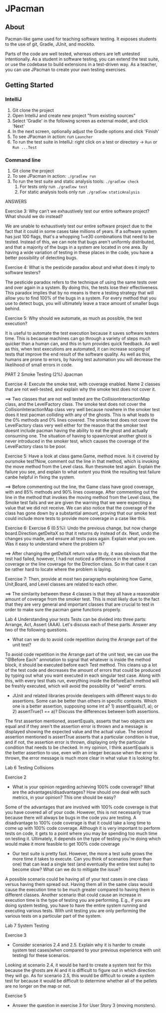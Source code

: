 # JPacman


## About

Pacman-like game used for teaching software testing.
It exposes students to the use of git, Gradle, JUnit, and mockito.

Parts of the code are well tested, whereas others are left untested intentionally. As a student in software testing, you can extend the test suite, or use the codebase to build extensions in a test-driven way. As a teacher, you can use JPacman to create your own testing exercises.

## Getting Started

### IntelliJ
1. Git clone the project
2. Open IntelliJ and create new project "from existing sources"
3. Select 'Gradle' in the following screen as external model, and click 'Next'
4. In the next screen, optionally adjust the Gradle options and click 'Finish'
5. To see JPacman in action: run `Launcher`
5. To run the test suite in IntelliJ: right click on a test or directory -> `Run` or `Run ...Test`

### Command line
1. Git clone the project
2. To see JPacman in action: `./gradlew run`
3. To run the test suite and static analysis tools: `./gradlew check`
    1. For tests only run `./gradlew test`
    2. For static analysis tools only run `./gradlew staticAnalysis`
	 
ANSWERS

Exercise 3: Why can’t we exhaustively test our entire software project? What should we do instead?

We are unable to exhaustively test our entire software project due to the fact that it could in some
cases take millions of years. If a software system has just 100 flags, that's a whopping 1+e30 
combinations that need to be tested. Instead of this, we can note that bugs aren't
uniformly distributed, and that a majority of the bugs in a system are located in one area.
By having a wide variation of testing in these places in the code, you have a better possibility
of detecting bugs.


Exercise 4: What is the pesticide paradox about and what does it imply to software testers?

The pesticide paradox refers to the technique of using the same tests over and over again in a
system. By doing this, the tests lose their effectiveness. This paradox implies that by no means 
is there a testing strategy that will allow you to find 100% of the bugs in a system. For every
method that you use to detect bugs, you will ultimately leave a trace amount of smaller bugs behind.


Exercise 5: Why should we automate, as much as possible, the test execution?

It is useful to automate the test execution because it saves software testers time.
This is because machines can go through a variety of steps much quicker than a human can, and 
this in turn provides quick feedback. As well as this, when test executions are automated, 
it can increase scoping of tests that improve the end result of the software quality. As well as this,
humans are prone to errors, by having test automation you will decrease the likelihood of small
errors in code.





PART 2 Smoke Testing (2%) Jpacman

Exercise 4:
Execute the smoke test, with coverage enabled. Name 2 classes that are not well-tested, and explain why the smoke test does not cover it.

==> Two classes that are not well tested are the CollisionInteractionMap class, and the LevelFactory class. 
The smoke test does not cover the CollisionInteractionMap class very well because nowhere in the smoker test does it test 
pacman colliding with any of the ghosts. This is what leads to the 0% methods and 0% lines covered.
The smoke test does not cover the LevelFactory class very well either for the reason that the smoker test doesnt include 
pacman having the ability to eat the ghost and actually consuming one. The situation of having to spawn/creat another ghost
is never introduced in the smoker test, which causes the coverage of the LevelFactory class to be poor.



Exercise 5:
Have a look at class game.Game, method move. Is it covered by oursmoke test?Now, comment out the line in that method, which is invoking the move method from the Level class. Run thesmoke test again. Explain the failure you see, and explain to what extent you think the resulting test failure canbe helpful in fixing the system.

==> Before commenting out the line, the Game class have good coverage, with and 85% methods and 90% lines coverage.
After commenting out the line in the method that invokes the moving method from the Level class,
the Smoke test fails and we are given the warning that we were expecting a value that we did not receive.
We can also notice that the coverage of the class has gone down by a substantial amount, proving that our smoke test could include more tests to provide more coverage in a case like this.


Exercise 6:
Exercise 6 (0.5%): Undo the previous change, but now change board.Direction.getDeltaX so that it returns dy instead of dx.
Next, undo the changes you made, and ensure all tests pass again. Explain what you see. Was it easy to understand where the problem is?

==> After changing the getDeltaX return value to dy, it was obvious that the test had failed, however, I had not noticed a difference
in the method coverage or the line coverage for the Direction class. So in that case it can be rather hard to locate where the problem is laying.


Exercise 7:
Then, provide at most two paragraphs explaining how Game, Unit,Board, and Level classes are related to each other.

==> The similarity between these 4 classes is that they all have a reasonable amount of coverage from the smoker test.
This is most likely due to the fact that they are very general and important classes that are crucial to test in order to make sure the pacman game functions properly.




Lab 4 Understanding your tests
Tests can be divided into three parts: Arrange, Act, Assert (AAA). Let's discuss each of these parts. Answer any two of the following questions.

-   What can we do to avoid code repetition during the Arrange part of the unit test? 

To avoid code repetition in the Arrange part of the unit test, we can use the "@Before Each" annotation to signal that whatever is
inside the method block, it should be executed before each Test method. This cleans up a lot of the test code and decreases the amount of errors that could be produced by 
typing out what you want executed in each singular test case. Along with this, with every test thats run, everything inside the BeforeEach method will be freshly executed, which
will avoid the possibility of "weird" errors.


- JUnit and related libraries provide developers with different ways to do assertions. Some can be better than others in specific contexts.
Which one is a better assertion, supposing some int a? 1) assertEquals(1, a); or 2) assertTrue(1 == a)? Discuss the differences between both assertions.

The first assertion mentioned, assertEquals, asserts that two objects are equal and if they aren't the assertion error is thrown and 
a message is displayed showing the expected value and the actual value. The second assertion mentioned is assertTrue asserts that a 
particular condition is true, and if not, the assertion error is thrown, displaying only the particular condition that needs to be checked.
In my opinion, I think assertEquals is the better assertion to use, even with an integer because when the error is thrown, the error message is much more clear in what value it is looking for.


Lab 6 Testing Collisions

Exercise 2

- What is your opinion regarding achieving 100% code coverage? What are the advantages/disadvantages? How should one deal with such metrics, in your opinion?
This one should be easy?

Some of the advantages that are involved with 100% code coverage is that you have covered all of your code. However, this is not necessarily true because there will always be bugs in the code you are testing. A disadvantage 
to 100% code coverage is that it could take a long time to come up with 100% code coverage. Although it is very important to perform tests on code, it gets to a point where you may be spending too much time on testing it.
Ultimately, it depends on the type of testing you're doing which would make it more feasible to get 100% code coverage

- Our test suite is pretty fast. However, the more a test suite grows the more time it takes to execute. Can you think of scenarios (more than one) that can lead a single test (and eventually the entire test suite) to become slow? What can we do to mitigate the issue?

A possible scenario could be having all of your test cases in one class versus having them spread out. Having them all in the same class would cause the execution time to be much greater compared to having them in different classes. 
Another scenario that could cause an increase in execution time is the type of testing you are performing. E.g., if you are doing system testing, you have to have the entire system running and executing various tests. With unit testing 
you are only performing the various tests on a particular part of the system.


Lab 7 System Testing

Exercise 3

- Consider scenarios 2.4 and 2.5. Explain why it is harder to create system test cases(when compared to your previous experience with unit testing) for these scenarios.

Looking at scenario 2.4, it would be hard to create a
system test for this because the ghosts are AI and 
it is difficult to figure out in which direction they will go.
As for scenario 2.5, this would be difficult to create a 
system test for because it would be difficult to determine
whether all of the pellets are no longer on the map or not.


Exercise 5

- Answer the question in exercise 3 for User Story 3 (moving monsters).

